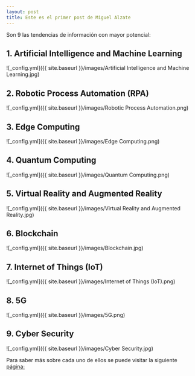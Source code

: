 ```yaml
---
layout: post
title: Este es el primer post de Miguel Alzate
---
```

Son 9 las tendencias de información con mayor potencial:

## 1. Artificial Intelligence and Machine Learning
![_config.yml]({{ site.baseurl }}/images/Artificial Intelligence and Machine Learning.jpg)

## 2. Robotic Process Automation (RPA)
![_config.yml]({{ site.baseurl }}/images/Robotic Process Automation.png)

## 3. Edge Computing
![_config.yml]({{ site.baseurl }}/images/Edge Computing.png)

## 4. Quantum Computing
![_config.yml]({{ site.baseurl }}/images/Quantum Computing.png)

## 5. Virtual Reality and Augmented Reality
![_config.yml]({{ site.baseurl }}/images/Virtual Reality and Augmented Reality.jpg)

## 6. Blockchain
![_config.yml]({{ site.baseurl }}/images/Blockchain.jpg)

## 7. Internet of Things (IoT)
![_config.yml]({{ site.baseurl }}/images/Internet of Things (IoT).png)

## 8. 5G
![_config.yml]({{ site.baseurl }}/images/5G.png)

## 9. Cyber Security
![_config.yml]({{ site.baseurl }}/images/Cyber Security.jpg)


Para saber más sobre cada uno de ellos se puede visitar la siguiente [página:](https://www.simplilearn.com/top-technology-trends-and-jobs-article/amp)
